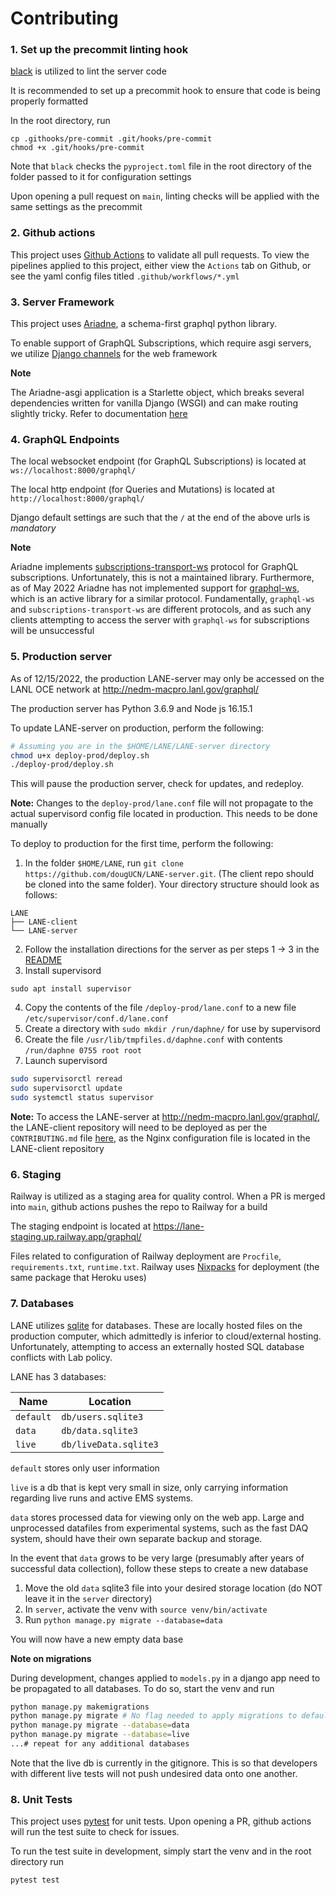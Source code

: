 # Contributing

### 1. Set up the precommit linting hook

[black](https://black.readthedocs.io/en/stable/) is utilized to lint the server code

It is recommended to set up a precommit hook to ensure that code is being properly formatted

In the root directory, run

```
cp .githooks/pre-commit .git/hooks/pre-commit
chmod +x .git/hooks/pre-commit
```

Note that `black` checks the `pyproject.toml` file in the root directory of the folder passed to it for configuration settings

Upon opening a pull request on `main`, linting checks will be applied with the same settings as the precommit

### 2. Github actions

This project uses [Github Actions](https://docs.github.com/en/actions) to validate all pull requests. To view the pipelines applied to this project, either view the `Actions` tab on Github, or see the yaml config files titled `.github/workflows/*.yml`

### 3. Server Framework

This project uses [Ariadne](https://ariadnegraphql.org/), a schema-first graphql python library.

To enable support of GraphQL Subscriptions, which require asgi servers, we utilize [Django channels](https://channels.readthedocs.io/en/stable/) for the web framework

**Note**

The Ariadne-asgi application is a Starlette object, which breaks several dependencies written for vanilla Django (WSGI) and can make routing slightly tricky. Refer to documentation [here](https://www.starlette.io/)

### 4. GraphQL Endpoints

The local websocket endpoint (for GraphQL Subscriptions) is located at `ws://localhost:8000/graphql/`

The local http endpoint (for Queries and Mutations) is located at `http://localhost:8000/graphql/`

Django default settings are such that the `/` at the end of the above urls is _mandatory_

**Note**

Ariadne implements [subscriptions-transport-ws](https://github.com/apollographql/subscriptions-transport-ws/blob/master/PROTOCOL.md) protocol for GraphQL subscriptions. Unfortunately, this is not a maintained library. Furthermore, as of May 2022 Ariadne has not implemented support for [graphql-ws](https://github.com/enisdenjo/graphql-ws), which is an active library for a similar protocol. Fundamentally, `graphql-ws` and `subscriptions-transport-ws` are different protocols, and as such any clients attempting to access the server with `graphql-ws` for subscriptions will be unsuccessful

### 5. Production server

As of 12/15/2022, the production LANE-server may only be accessed on the LANL OCE network at http://nedm-macpro.lanl.gov/graphql/

The production server has Python 3.6.9 and Node js 16.15.1

To update LANE-server on production, perform the following:

```bash
# Assuming you are in the $HOME/LANE/LANE-server directory
chmod u+x deploy-prod/deploy.sh
./deploy-prod/deploy.sh
```

This will pause the production server, check for updates, and redeploy.

**Note:** Changes to the `deploy-prod/lane.conf` file will not propagate to the actual supervisord config file located in production. This needs to be done manually

To deploy to production for the first time, perform the following:

1. In the folder `$HOME/LANE`, run `git clone https://github.com/dougUCN/LANE-server.git`. (The client repo should be cloned into the same folder). Your directory structure should look as follows:

```
LANE
├── LANE-client
└── LANE-server
```

2. Follow the installation directions for the server as per steps 1 -> 3 in the [README](README.md)
3. Install supervisord

```
sudo apt install supervisor
```

4. Copy the contents of the file `/deploy-prod/lane.conf` to a new file `/etc/supervisor/conf.d/lane.conf`
5. Create a directory with `sudo mkdir /run/daphne/` for use by supervisord
6. Create the file `/usr/lib/tmpfiles.d/daphne.conf` with contents `/run/daphne 0755 root root`
7. Launch supervisord

```bash
sudo supervisorctl reread
sudo supervisorctl update
sudo systemctl status supervisor
```

**Note:** To access the LANE-server at http://nedm-macpro.lanl.gov/graphql/, the LANE-client repository will need to be deployed as per the `CONTRIBUTING.md` file [here](https://github.com/dougUCN/LANE-client), as the Nginx configuration file is located in the LANE-client repository

### 6. Staging

Railway is utilized as a staging area for quality control. When a PR is merged into `main`, github actions pushes the repo to Railway for a build

The staging endpoint is located at https://lane-staging.up.railway.app/graphql/

Files related to configuration of Railway deployment are `Procfile`, `requirements.txt`, `runtime.txt`. Railway uses [Nixpacks](https://nixpacks.com/docs/getting-started) for deployment (the same package that Heroku uses)

### 7. Databases

LANE utilizes [sqlite](https://www.sqlite.org/index.html) for databases. These are locally hosted files on the production computer, which admittedly is inferior to cloud/external hosting. Unfortunately, attempting to access an externally hosted SQL database conflicts with Lab policy.

LANE has 3 databases:

| Name      | Location              |
| --------- | --------------------- |
| `default` | `db/users.sqlite3`    |
| `data`    | `db/data.sqlite3`     |
| `live`    | `db/liveData.sqlite3` |

`default` stores only user information

`live` is a db that is kept very small in size, only carrying information regarding live runs and active EMS systems.

`data` stores processed data for viewing only on the web app. Large and unprocessed datafiles from experimental systems, such as the fast DAQ system, should have their own separate backup and storage.

In the event that `data` grows to be very large (presumably after years of successful data collection), follow these steps to create a new database

1. Move the old `data` sqlite3 file into your desired storage location (do NOT leave it in the `server` directory)
2. In `server`, activate the venv with `source venv/bin/activate`
3. Run `python manage.py migrate --database=data`

You will now have a new empty data base

**Note on migrations**

During development, changes applied to `models.py` in a django app need to be propagated to all databases. To do so, start the venv and run

```bash
python manage.py makemigrations
python manage.py migrate # No flag needed to apply migrations to default
python manage.py migrate --database=data
python manage.py migrate --database=live
...# repeat for any additional databases
```

Note that the live db is currently in the gitignore. This is so that developers with different live tests will not push undesired data onto one another.

### 8. Unit Tests

This project uses [pytest](https://docs.pytest.org/en/7.1.x/) for unit tests. Upon opening a PR, github actions will run the test suite to check for issues.

To run the test suite in development, simply start the venv and in the root directory run

```bash
pytest test
```
